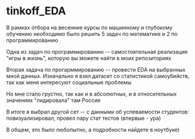 # tinkoff_EDA

В рамках отбора на весенние курсы по машинному и глубокому обучению необходимо было решить 5 задач по математике и 2 по программированию 

Одна из задач по программированию -- самостоятельная реализация "игры в жизнь", которую вы можете найти в моих репозиториях

Вторая задача по прогарммированию -- провести EDA на выбранных мной данных. Изначально я взял датасет со статистикой самоубийств, так как меня интересуют социальные проблемы

Но мне стало грустно, так как и в абсолютных, и в относительных значениях "лидировала" там Россия

В итоге я выбрал другой сет -- с данными об успеваемости студентов: повизуализировал, провел пару стат тестов (впервые - ура) 

В общем, это было любопытно, а подробности найдете в ноутбуке)
